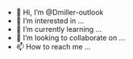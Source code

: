 - 👋 Hi, I’m @Dmiller-outlook
- 👀 I’m interested in ...
- 🌱 I’m currently learning ...
- 💞️ I’m looking to collaborate on ...
- 📫 How to reach me ...

<!---
Dmiller-outlook/Dmiller-outlook is a ✨ special ✨ repository because its `README.md` (this file) appears on your GitHub profile.
You can click the Preview link to take a look at your changes.
--->
